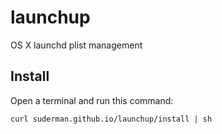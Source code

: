 launchup
========

OS X launchd plist management

Install
-------
Open a terminal and run this command:  

`curl suderman.github.io/launchup/install | sh`  
